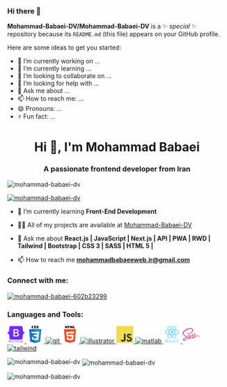 ### Hi there 👋

 
**Mohammad-Babaei-DV/Mohammad-Babaei-DV** is a ✨ _special_ ✨ repository because its `README.md` (this file) appears on your GitHub profile.

Here are some ideas to get you started:

- 🔭 I’m currently working on ...
- 🌱 I’m currently learning ...
- 👯 I’m looking to collaborate on ...
- 🤔 I’m looking for help with ...
- 💬 Ask me about ...
- 📫 How to reach me: ...
- 😄 Pronouns: ...
- ⚡ Fun fact: ...


<!-- THis is new-->
 
<h1 align="center">Hi 👋, I'm Mohammad Babaei</h1>
<h3 align="center">A passionate frontend developer from Iran</h3>

<p align="left"> <img src="https://komarev.com/ghpvc/?username=mohammad-babaei-dv&label=Profile%20views&color=0e75b6&style=flat" alt="mohammad-babaei-dv" /> </p>

<p align="left"> <a href="https://github.com/ryo-ma/github-profile-trophy"><img src="https://github-profile-trophy.vercel.app/?username=mohammad-babaei-dv" alt="mohammad-babaei-dv" /></a> </p>

- 🌱 I’m currently learning **Front-End Development**

- 👨‍💻 All of my projects are available at [Mohammad-Babaei-DV](Mohammad-Babaei-DV)

- 💬 Ask me about **React.js | JavaScript | Next.js | API | PWA | RWD | Tailwind | Bootstrap | CSS 3 | SASS | HTML 5 |**

- 📫 How to reach me **mohammadbabaeeweb.ir@gmail.com**

<h3 align="left">Connect with me:</h3>
<p align="left">
<a href="https://linkedin.com/in/mohammad-babaei-602b23299" target="blank"><img align="center" src="https://raw.githubusercontent.com/rahuldkjain/github-profile-readme-generator/master/src/images/icons/Social/linked-in-alt.svg" alt="mohammad-babaei-602b23299" height="30" width="40" /></a>
</p>

<h3 align="left">Languages and Tools:</h3>
<p align="left"> <a href="https://getbootstrap.com" target="_blank" rel="noreferrer"> <img src="https://raw.githubusercontent.com/devicons/devicon/master/icons/bootstrap/bootstrap-plain-wordmark.svg" alt="bootstrap" width="40" height="40"/> </a> <a href="https://www.w3schools.com/css/" target="_blank" rel="noreferrer"> <img src="https://raw.githubusercontent.com/devicons/devicon/master/icons/css3/css3-original-wordmark.svg" alt="css3" width="40" height="40"/> </a> <a href="https://git-scm.com/" target="_blank" rel="noreferrer"> <img src="https://www.vectorlogo.zone/logos/git-scm/git-scm-icon.svg" alt="git" width="40" height="40"/> </a> <a href="https://www.w3.org/html/" target="_blank" rel="noreferrer"> <img src="https://raw.githubusercontent.com/devicons/devicon/master/icons/html5/html5-original-wordmark.svg" alt="html5" width="40" height="40"/> </a> <a href="https://www.adobe.com/in/products/illustrator.html" target="_blank" rel="noreferrer"> <img src="https://www.vectorlogo.zone/logos/adobe_illustrator/adobe_illustrator-icon.svg" alt="illustrator" width="40" height="40"/> </a> <a href="https://developer.mozilla.org/en-US/docs/Web/JavaScript" target="_blank" rel="noreferrer"> <img src="https://raw.githubusercontent.com/devicons/devicon/master/icons/javascript/javascript-original.svg" alt="javascript" width="40" height="40"/> </a> <a href="https://www.mathworks.com/" target="_blank" rel="noreferrer"> <img src="https://upload.wikimedia.org/wikipedia/commons/2/21/Matlab_Logo.png" alt="matlab" width="40" height="40"/> </a> <a href="https://reactjs.org/" target="_blank" rel="noreferrer"> <img src="https://raw.githubusercontent.com/devicons/devicon/master/icons/react/react-original-wordmark.svg" alt="react" width="40" height="40"/> </a> <a href="https://sass-lang.com" target="_blank" rel="noreferrer"> <img src="https://raw.githubusercontent.com/devicons/devicon/master/icons/sass/sass-original.svg" alt="sass" width="40" height="40"/> </a> <a href="https://tailwindcss.com/" target="_blank" rel="noreferrer"> <img src="https://www.vectorlogo.zone/logos/tailwindcss/tailwindcss-icon.svg" alt="tailwind" width="40" height="40"/> </a> </p>

<p><img align="left" src="https://github-readme-stats.vercel.app/api/top-langs?username=mohammad-babaei-dv&show_icons=true&locale=en&layout=compact" alt="mohammad-babaei-dv" /></p>

<p>&nbsp;<img align="center" src="https://github-readme-stats.vercel.app/api?username=mohammad-babaei-dv&show_icons=true&locale=en" alt="mohammad-babaei-dv" /></p>

<p><img align="center" src="https://github-readme-streak-stats.herokuapp.com/?user=mohammad-babaei-dv&" alt="mohammad-babaei-dv" /></p>

